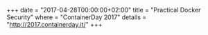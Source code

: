 +++
date        = "2017-04-28T00:00:00+02:00"
title       = "Practical Docker Security"
where       = "ContainerDay 2017"
details     = "http://2017.containerday.it/"
+++
